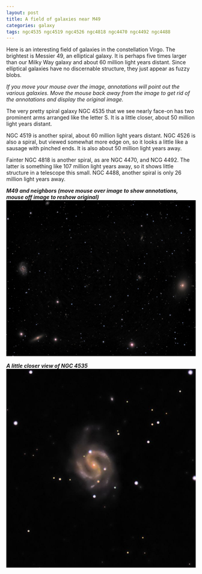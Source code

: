 ```yaml
---
layout: post
title: A field of galaxies near M49
categories: galaxy
tags: ngc4535 ngc4519 ngc4526 ngc4818 ngc4470 ngc4492 ngc4488
---
```


Here is an interesting field of galaxies in the constellation Virgo.  The brightest is Messier 49, an elliptical galaxy.  It is perhaps five times larger than our Milky Way galaxy and about 60 million light years distant.  Since elliptical galaxies have no discernable structure, they just appear as fuzzy blobs.

_If you move your mouse over the image, annotations will point out the various galaxies.  Move the mouse back away from the image to get rid of the annotations and display the original image._

The very pretty spiral galaxy NGC 4535 that we see nearly face-on has two prominent arms arranged like the letter S.  It is a little closer, about 50 million light years distant.

NGC 4519 is another spiral, about 60 million light years distant.
NGC 4526 is also a spiral, but viewed somewhat more edge on, so it looks a little like a sausage with pinched ends. It is also about 50 million light years away.

Fainter NGC 4818 is another spiral, as are  NGC 4470, and NCG 4492. The latter is something like 107 million light years away, so it shows little structure in a telescope this small. NGC 4488, another spiral is only 26 million light years away.

_**M49 and neighbors    (move mouse over image to show annotations, mouse off image to reshow original)**_<br>
<img src="../images/m49_2020-04-15T23_37_39_Stack_16bits_301frames_903s.jpg" 
alt="M49 and neighbors seen using Celestron RASA 8 and ZWO ASI183MC"
onmouseover="this.src='../images/m49_2020-04-15T23_37_39_Stack_16bits_301frames_903s_legend.jpg'"
onmouseout="this.src='../images/m49_2020-04-15T23_37_39_Stack_16bits_301frames_903s.jpg'"
/>


_**A little closer view of NGC 4535**_<br>
![ngc4535 seen using Celestron RASA 8 and ZWO ASI183MC](..\images\ngc4535_2020-04-15T23_37_39_Stack_16bits_301frames_903s.jpg)
